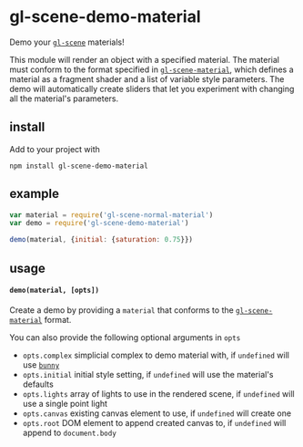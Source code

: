# gl-scene-demo-material

Demo your [`gl-scene`](https://github.com/freeman-lab/gl-scene) materials!

This module will render an object with a specified material. The material must conform to the format specified in [`gl-scene-material`](https:github.com/freeman-lab/gl-scene-material), which defines a material as a fragment shader and a list of variable style parameters. The demo will automatically create sliders that let you experiment with changing all the material's parameters.

## install

Add to your project with

```
npm install gl-scene-demo-material
```

## example

```javascript
var material = require('gl-scene-normal-material')
var demo = require('gl-scene-demo-material')

demo(material, {initial: {saturation: 0.75}})
```

## usage

#### `demo(material, [opts])`

Create a demo by providing a `material` that conforms to the [`gl-scene-material`](https:github.com/freeman-lab/gl-scene-material) format.

You can also provide the following optional arguments in `opts`

- `opts.complex` simplicial complex to demo material with, if `undefined` will use [`bunny`](https://github.com/miokolysenko/bunny)
- `opts.initial` initial style setting, if `undefined` will use the material's defaults
- `opts.lights` array of lights to use in the rendered scene, if `undefined` will use a single point light
- `opts.canvas` existing canvas element to use, if `undefined` will create one
- `opts.root` DOM element to append created canvas to, if `undefined` will append to `document.body`
